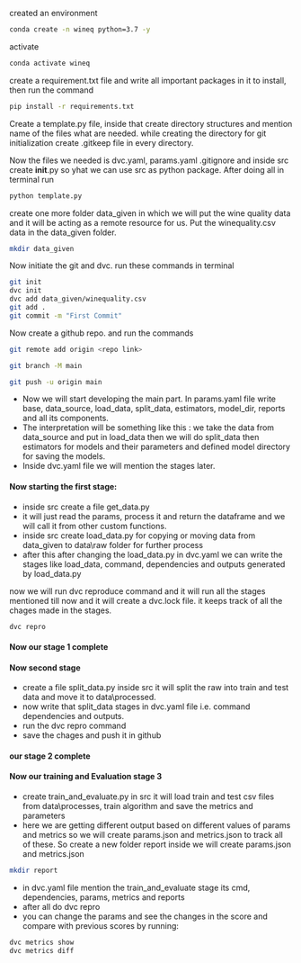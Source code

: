 created an environment 

```bash
conda create -n wineq python=3.7 -y
```

activate 

```bash
conda activate wineq
```

create a requirement.txt file and write all important packages in it to install, then run the command
```bash
pip install -r requirements.txt
```

Create a template.py file, inside that create directory structures and mention name of the files what are needed. 
while creating the directory for git initialization create .gitkeep file in every directory.

Now the files we needed is dvc.yaml, params.yaml .gitignore and inside src create __init__.py so yhat we can use src
as python package. After doing all in terminal run 
```bash
python template.py
```

create one more folder data_given in which we will put the wine quality data and it will be acting as a remote resource
for us. Put the winequality.csv data in the data_given folder.
```bash
mkdir data_given
```

Now initiate the git and dvc. run these commands in terminal
```bash
git init
dvc init
dvc add data_given/winequality.csv
git add .
git commit -m "First Commit"
```

Now create a github repo. and run the commands
```bash
git remote add origin <repo link>
```
```bash
git branch -M main
```
```bash
git push -u origin main
```

 * Now we will start developing the main part. In params.yaml file write base, data_source, load_data, split_data, 
estimators, model_dir, reports and all its components.
 * The interpretation will be something like this : we take the data from data_source and put in load_data then we 
will do split_data then estimators for models and their parameters and defined model directory for saving the models.
 * Inside dvc.yaml file we will mention the stages later. 

#### Now starting the first stage:
 * inside src create a file get_data.py 
 * it will just read the params, process it and return  the dataframe and we will call it from other custom functions.
 * inside src create load_data.py for copying or moving data from data_given to data\raw folder for further process
 * after this after changing the load_data.py in dvc.yaml we can write the stages like load_data, command, dependencies 
   and outputs generated by load_data.py

now we will run dvc reproduce command and it will run all the stages mentioned till now and it will create a dvc.lock file.
it keeps track of all the chages made in the stages.
```bash
dvc repro
```
#### Now our stage 1 complete
#### Now second stage 
* create a file split_data.py inside src it will split the raw into train and test data and move it to data\processed.
* now write that split_data stages in dvc.yaml file i.e. command dependencies and outputs. 
* run the dvc repro command
* save the chages and push it in github
#### our stage 2 complete
#### Now our training and Evaluation stage 3
* create train_and_evaluate.py in src it will load train and test csv files from data\processes, train algorithm and save
  the metrics and parameters
* here we are getting different output based on different values of params and metrics so we will create params.json
  and metrics.json to track all of these. So create a new folder report inside we will create params.json and metrics.json
```bash
mkdir report 
```
* in dvc.yaml file mention the train_and_evaluate stage its cmd, dependencies, params, metrics and reports
* after all do dvc repro
* you can change the params and see the changes in the score and compare with previous scores by running: 
```bash
dvc metrics show
dvc metrics diff 
```











